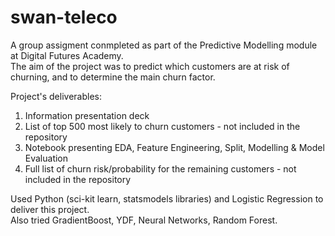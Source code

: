 # swan-teleco

A group assigment conmpleted as part of the Predictive Modelling module at Digital Futures Academy.   
The aim of the project was to predict which customers are at risk of churning, and to determine the main churn factor.   

Project's deliverables:

1. Information presentation deck
2. List of top 500 most likely to churn customers - not included in the repository
3. Notebook presenting EDA, Feature Engineering, Split, Modelling & Model Evaluation
4. Full list of churn risk/probability for the remaining customers - not included in the repository

Used Python (sci-kit learn, statsmodels libraries) and Logistic Regression to deliver this project.   
Also tried GradientBoost, YDF, Neural Networks, Random Forest.

